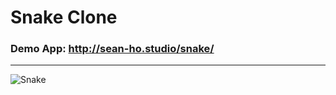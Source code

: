 # Snake Clone

### Demo App: http://sean-ho.studio/snake/

---

![Snake](https://user-images.githubusercontent.com/67132580/88289423-c756e200-cd27-11ea-8ee6-c17302faf307.gif)
